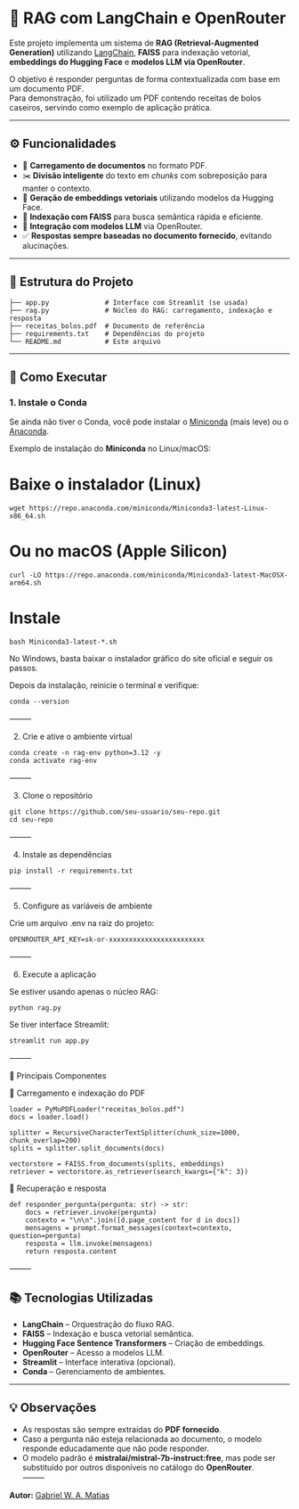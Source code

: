 # 📘 RAG com LangChain e OpenRouter

Este projeto implementa um sistema de **RAG (Retrieval-Augmented Generation)** utilizando [LangChain](https://www.langchain.com/), **FAISS** para indexação vetorial, **embeddings do Hugging Face** e **modelos LLM via OpenRouter**.  

O objetivo é responder perguntas de forma contextualizada com base em um documento PDF.  
Para demonstração, foi utilizado um PDF contendo receitas de bolos caseiros, servindo como exemplo de aplicação prática.

---

## ⚙️ Funcionalidades

- 📂 **Carregamento de documentos** no formato PDF.  
- ✂️ **Divisão inteligente** do texto em *chunks* com sobreposição para manter o contexto.  
- 🧩 **Geração de embeddings vetoriais** utilizando modelos da Hugging Face.  
- 🔎 **Indexação com FAISS** para busca semântica rápida e eficiente.  
- 🤖 **Integração com modelos LLM** via OpenRouter.  
- ✅ **Respostas sempre baseadas no documento fornecido**, evitando alucinações.  
---

## 📂 Estrutura do Projeto
```
├── app.py              # Interface com Streamlit (se usada)
├── rag.py              # Núcleo do RAG: carregamento, indexação e resposta
├── receitas_bolos.pdf  # Documento de referência
├── requirements.txt    # Dependências do projeto
└── README.md           # Este arquivo
```
---

## 🚀 Como Executar

### 1. Instale o Conda

Se ainda não tiver o Conda, você pode instalar o [Miniconda](https://docs.conda.io/en/latest/miniconda.html) (mais leve) ou o [Anaconda](https://www.anaconda.com/download).  

Exemplo de instalação do **Miniconda** no Linux/macOS:  
# Baixe o instalador (Linux)
```
wget https://repo.anaconda.com/miniconda/Miniconda3-latest-Linux-x86_64.sh
```
# Ou no macOS (Apple Silicon)
```
curl -LO https://repo.anaconda.com/miniconda/Miniconda3-latest-MacOSX-arm64.sh
```
# Instale
```
bash Miniconda3-latest-*.sh
```
No Windows, basta baixar o instalador gráfico do site oficial e seguir os passos.

Depois da instalação, reinicie o terminal e verifique:
```
conda --version
```

⸻

2. Crie e ative o ambiente virtual
```
conda create -n rag-env python=3.12 -y
conda activate rag-env
```

⸻

3. Clone o repositório
```
git clone https://github.com/seu-usuario/seu-repo.git
cd seu-repo
```

⸻

4. Instale as dependências
```
pip install -r requirements.txt
```

⸻

5. Configure as variáveis de ambiente

Crie um arquivo .env na raiz do projeto:
```
OPENROUTER_API_KEY=sk-or-xxxxxxxxxxxxxxxxxxxxxxxx
```

⸻

6. Execute a aplicação

Se estiver usando apenas o núcleo RAG:
```
python rag.py
```
Se tiver interface Streamlit:
```
streamlit run app.py
```

⸻

🧠 Principais Componentes

🔑 Carregamento e indexação do PDF
```
loader = PyMuPDFLoader("receitas_bolos.pdf")
docs = loader.load()

splitter = RecursiveCharacterTextSplitter(chunk_size=1000, chunk_overlap=200)
splits = splitter.split_documents(docs)

vectorstore = FAISS.from_documents(splits, embeddings)
retriever = vectorstore.as_retriever(search_kwargs={"k": 3})

```
🔎 Recuperação e resposta
```
def responder_pergunta(pergunta: str) -> str:
    docs = retriever.invoke(pergunta)
    contexto = "\n\n".join([d.page_content for d in docs])
    mensagens = prompt.format_messages(context=contexto, question=pergunta)
    resposta = llm.invoke(mensagens)
    return resposta.content
```

⸻

## 📚 Tecnologias Utilizadas
- **LangChain** – Orquestração do fluxo RAG.  
- **FAISS** – Indexação e busca vetorial semântica.  
- **Hugging Face Sentence Transformers** – Criação de embeddings.  
- **OpenRouter** – Acesso a modelos LLM.  
- **Streamlit** – Interface interativa (opcional).  
- **Conda** – Gerenciamento de ambientes.  

---

## 💡 Observações
- As respostas são sempre extraídas do **PDF fornecido**.  
- Caso a pergunta não esteja relacionada ao documento, o modelo responde educadamente que não pode responder.  
- O modelo padrão é **mistralai/mistral-7b-instruct:free**, mas pode ser substituído por outros disponíveis no catálogo do **OpenRouter**.  
⸻

**Autor:** [Gabriel W. A. Matias](https://www.linkedin.com/in/gabriel-w-a-matias-a9913a210/)
